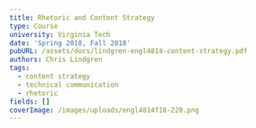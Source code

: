 ```yaml
---
title: Rhetoric and Content Strategy
type: Course
university: Virginia Tech
date: 'Spring 2018, Fall 2018'
pubURL: /assets/docs/lindgren-engl4814-content-strategy.pdf
authors: Chris Lindgren
tags:
  - content strategy
  - technical communication
  - rhetoric
fields: []
coverImage: /images/uploads/engl4814f18-220.png
---
```


